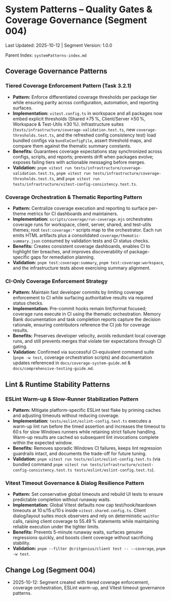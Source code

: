 # System Patterns – Quality Gates & Coverage Governance (Segment 004)

Last Updated: 2025-10-12 | Segment Version: 1.0.0

Parent Index: `systemPatterns-index.md`

## Coverage Governance Patterns

### Tiered Coverage Enforcement Pattern (Task 3.2.1)

- **Pattern:** Enforce differentiated coverage thresholds per package tier while ensuring parity
  across configuration, automation, and reporting surfaces.
- **Implementation:** `vitest.config.ts` in workspace and all packages now embed explicit thresholds
  (Shared ≥75 %, Client/Server ≥50 %, Workspace & Test-Utils ≥30 %). Infrastructure suites
  (`tests/infrastructure/coverage-validation.test.ts`, new `coverage-thresholds.test.ts`, and the
  refreshed config consistency test) load bundled configs via `bundleConfigFile`, assert threshold
  maps, and compare them against the thematic summary constants.
- **Benefits:** Guarantees coverage expectations stay synchronized across configs, scripts, and
  reports; prevents drift when packages evolve; exposes failing tiers with actionable messaging
  before merges.
- **Validation:** `pnpm vitest run tests/infrastructure/coverage-validation.test.ts`,
  `pnpm vitest run tests/infrastructure/coverage-thresholds.test.ts`, and
  `pnpm vitest run tests/infrastructure/vitest-config-consistency.test.ts`.

### Coverage Orchestration & Thematic Reporting Pattern

- **Pattern:** Centralize coverage execution and reporting to surface per-theme metrics for CI
  dashboards and maintainers.
- **Implementation:** `scripts/coverage/run-coverage.mjs` orchestrates coverage runs for workspace,
  client, server, shared, and test-utils themes; root `test:coverage:*` scripts map to the
  orchestrator. Each run emits HTML artifacts plus a consolidated `coverage/thematic-summary.json`
  consumed by validation tests and CI status checks.
- **Benefits:** Creates consistent coverage dashboards, enables CI to highlight tier breaches, and
  improves discoverability of package-specific gaps for remediation planning.
- **Validation:** `pnpm test:coverage:summary`, `pnpm test:coverage:workspace`, and the
  infrastructure tests above exercising summary alignment.

### CI-Only Coverage Enforcement Strategy

- **Pattern:** Maintain fast developer commits by limiting coverage enforcement to CI while
  surfacing authoritative results via required status checks.
- **Implementation:** Pre-commit hooks remain lint/format focused; coverage runs execute in CI using
  the thematic orchestration. Memory Bank documentation and task completion reports capture the
  decision rationale, ensuring contributors reference the CI job for coverage results.
- **Benefits:** Preserves developer velocity, avoids redundant local coverage runs, and still
  prevents merges that violate tier expectations through CI gating.
- **Validation:** Confirmed via successful CI-equivalent command suite (`pnpm -w test`, coverage
  orchestration scripts) and documentation updates referenced in `docs/coverage-system-guide.md` &
  `docs/comprehensive-testing-guide.md`.

## Lint & Runtime Stability Patterns

### ESLint Warm-up & Slow-Runner Stabilization Pattern

- **Pattern:** Mitigate platform-specific ESLint test flake by priming caches and adjusting timeouts
  without reducing coverage.
- **Implementation:** `tests/eslint/eslint-config.test.ts` executes a warm-up lint run before the
  timed assertion and increases the timeout to 60 s for slow Windows runners while retaining strict
  failure handling. Warm-up results are cached so subsequent lint invocations complete within the
  expected window.
- **Benefits:** Removes sporadic Windows CI failures, keeps lint regression guardrails intact, and
  documents the trade-off for future tuning.
- **Validation:** `pnpm vitest run tests/eslint/eslint-config.test.ts` (via bundled command
  `pnpm vitest run tests/infrastructure/vitest-config-consistency.test.ts tests/eslint/eslint-config.test.ts`).

### Vitest Timeout Governance & Dialog Resilience Pattern

- **Pattern:** Set conservative global timeouts and rebuild UI tests to ensure predictable
  completion without runaway waits.
- **Implementation:** Global Vitest defaults now cap test/hook/teardown timeouts at 10 s/15 s/10 s
  inside `vitest.shared.config.ts`. Client dialog/layout suites mock observers and rely on
  deterministic `waitFor` calls, raising client coverage to 55.49 % statements while maintaining
  reliable execution under the tighter limits.
- **Benefits:** Prevents 5-minute runaway waits, surfaces genuine regressions quickly, and boosts
  client coverage without sacrificing stability.
- **Validation:** `pnpm --filter @critgenius/client test -- --coverage`, `pnpm -w test`.

## Change Log (Segment 004)

- 2025-10-12: Segment created with tiered coverage enforcement, coverage orchestration, ESLint
  warm-up, and Vitest timeout governance patterns.
